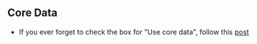 ## Core Data ##

- If you ever forget to check the box for "Use core data", follow this [post](https://medium.com/@shawnbierman/how-to-add-core-data-to-an-existing-xcode-8-and-swift-3-project-508781b3e1c4)
